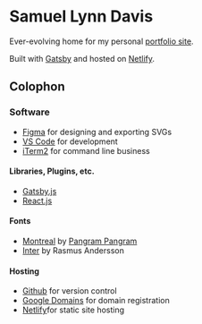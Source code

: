 # Samuel Lynn Davis

Ever-evolving home for my personal [portfolio site](smdvs.com).

Built with [Gatsby](www.gastby.org) and hosted on [Netlify](www.netlify.com).


## Colophon

### Software
* [Figma](https://www.figma.com/) for designing and exporting SVGs
* [VS Code](https://code.visualstudio.com/) for development
* [iTerm2](https://www.iterm2.com/) for command line business

#### Libraries, Plugins, etc.
* [Gatsby.js](gatsbyjs.org/)
* [React.js](https://reactjs.org/)

#### Fonts
* [Montreal](https://pangrampangram.com/products/neue-montreal?variant=8853413593130) by [Pangram Pangram](https://pangrampangram.com/)
* [Inter](https://github.com/rsms/inter) by Rasmus Andersson

#### Hosting
* [Github](https://github.com) for version control
* [Google Domains](https://domains.google.com/) for domain registration
* [Netlify](https://www.netlify.com)for static site hosting

